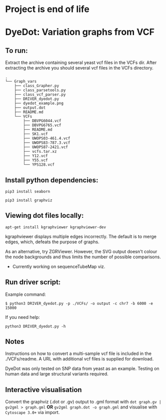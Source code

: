 # Project is end of life

# DyeDot: Variation graphs from VCF

## To run:
Extract the archive containing several yeast vcf files in the VCFs dir. After extracting the archive you should several vcf files in the VCFs directory.

```
.
└── Graph_vars
    ├── class_Grapher.py
    ├── class_parsetools.py
    ├── class_vcf_parser.py
    ├── DRIVER_dyedot.py
    ├── dyedot_example.png
    ├── output.dot
    ├── README.md
    └── VCFs
        ├── DBVPG6044.vcf
        ├── DBVPG6765.vcf
        ├── README.md
        ├── SK1.vcf
        ├── UWOPS03-461.4.vcf
        ├── UWOPS83-787.3.vcf
        ├── UWOPS87-2421.vcf
        ├── vcfs.tar.xz
        ├── Y12.vcf
        ├── Y55.vcf
        └── YPS128.vcf
```

## Install python dependencies:

`pip3 install seaborn`

`pip3 install graphviz`

## Viewing dot files locally:
`apt-get install kgraphviewer kgraphviewer-dev`

kgraphviewer displays multiple edges incorrectly. The default is to merge edges, which, defeats the purpose of graphs.

As an alternative, try ZGRViewer. However, the SVG output doesn't colour the node backgrounds and thus limits the number of possible comparisons.

- Currently working on sequenceTubeMap viz.

## Run driver script:
Example command:

`$ python3 DRIVER_dyedot.py -p ./VCFs/ -o output -c chr7 -b 6000 -e 15000`

If you need help:

`python3 DRIVER_dyedot.py -h`

## Notes
Instructions on how to convert a multi-sample vcf file is included in the ./VCFs/readme. A URL with additional vcf files is supplied for download.

DyeDot was only tested on SNP data from yeast as an example. Testing on human data and large structural variants required.

## Interactive visualisation
Convert the graphviz (.dot or .gv) output to .gml format with `dot graph.gv | gv2gml > graph.gml` **OR** `gv2gml graph.dot -o graph.gml` and visualise with `Cytoscape 3.0+` via import.
